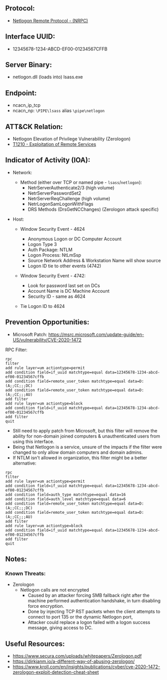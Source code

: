 ## Protocol:
* [Netlogon Remote Protocol - (NRPC)](https://docs.microsoft.com/en-us/openspecs/windows_protocols/ms-nrpc/ff8f970f-3e37-40f7-bd4b-af7336e4792f)

## Interface UUID: 
* 12345678-1234-ABCD-EF00-01234567CFFB

## Server Binary: 
* netlogon.dll (loads into) lsass.exe

## Endpoint:
* ncacn_ip_tcp
* ncacn_np: `\PIPE\lsass` alias `\pipe\netlogon`

## ATT&CK Relation:
* Netlogon Elevation of Privilege Vulnerability (Zerologon)
* [T1210 - Exploitation of Remote Services](https://attack.mitre.org/techniques/T1210/)


## Indicator of Activity (IOA):
* Network: 
  * Method (either over TCP or named pipe - `lsass`/`netlogon`): 
    *  NetrServerAuthenticate2/3 (high volume)
    *  NetrServerPasswordSet2
    *  NetrServerReqChallenge (high volume)
    *  NetrLogonSamLogonWithFlags 
    *  DRS Methods (DrsGetNCChanges) (Zerologon attack specific)

* Host: 
  * Window Security Event - 4624
    *  Anonymous Logon or DC Computer Account
    *  Logon Type 3
    *  Auth Package: NTLM
    *  Logon Process: NtLmSsp
    *  Source Network Address & Workstation Name will show source
    *  Logon ID tie to other events (4742)

  * Window Security Event - 4742:
    *  Look for password last set on DCs
    *  Account Name is DC Machine Account
    *  Security ID - same as 4624

  *  Tie Logon ID to 4624 


## Prevention Opportunities: 
* Microsoft Patch: https://msrc.microsoft.com/update-guide/en-US/vulnerability/CVE-2020-1472

RPC Filter: 
```
rpc
filter
add rule layer=um actiontype=permit
add condition field=if_uuid matchtype=equal data=12345678-1234-abcd-ef00-01234567cffb
add condition field=remote_user_token matchtype=equal data=D:(A;;CC;;;DC)
add condition field=remote_user_token matchtype=equal data=D:(A;;CC;;;AU)
add filter
add rule layer=um actiontype=block
add condition field=if_uuid matchtype=equal data=12345678-1234-abcd-ef00-01234567cffb
add filter
quit
```
* Still need to apply patch from Microsoft, but this filter will remove the ability for non-domain joined computers & unauthenticated users from using this interface. 
* Being that Netlogon is a service, unsure of the impacts if the filter were changed to only allow domain computers and domain admins. 
* If NTLM isn't allowed in organization, this filter might be a better alternative: 


```
rpc
filter
add rule layer=um actiontype=permit
add condition field=if_uuid matchtype=equal data=12345678-1234-abcd-ef00-01234567cffb
add condition field=auth_type matchtype=equal data=16
add condition field=auth_level matchtype=equal data=6
add condition field=remote_user_token matchtype=equal data=D:(A;;CC;;;DC)
add condition field=remote_user_token matchtype=equal data=D:(A;;CC;;;AU)
add filter
add rule layer=um actiontype=block
add condition field=if_uuid matchtype=equal data=12345678-1234-abcd-ef00-01234567cffb
add filter
quit
```

## Notes: 

### Known Threats: 
* Zerologon
  * Netlogon calls are not encrypted
    * Caused by an attacker forcing SMB fallback right after the machine performed authentication handshake, in turn disabling force encryption.
    * Done by injecting TCP RST packets when the client attempts to connect to port 135 or the dynamic Netlogon port,
    * Attacker could replace a logon failed with a logon success message, giving access to DC.


## Useful Resources: 
*  https://www.secura.com/uploads/whitepapers/Zerologon.pdf
*  https://dirkjanm.io/a-different-way-of-abusing-zerologon/
*  https://www.kroll.com/en/insights/publications/cyber/cve-2020-1472-zerologon-exploit-detection-cheat-sheet
